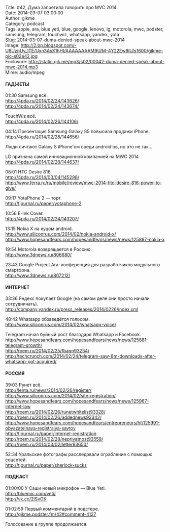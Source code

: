 Title: #42, Дума запретила говорить про MVC 2014  
Date: 2014-03-07 03:00:00  
Author: gikme  
Category: podcast  
Tags: apple, ara, blue yeti, blue, google, lenovo, lg, motorola, mwc, podster, samsung, telegram, touchwiz, whatsapp, yandex, yota  
Slug: 2014-03-07-duma-denied-speak-about-mwc-2014  
Image: http://2.bp.blogspot.com/-U8UznUy_lTE/Uxn3AsX1hHI/AAAAAAAAM9U/M-4Y22Ew8iU/s1600/gikme-pic-s02e42.jpg  
Enclosure: http://static.gik.me/mp3/s02/00042-duma-denied-speak-about-mwc-2014.mp3  
Mime: audio/mpeg

#### ГАДЖЕТЫ

01:30 Samsung всё.  
<http://4pda.ru/2014/02/24/143626/>  
<http://4pda.ru/2014/02/24/143674/>

TouchWiz всё.  
<http://4pda.ru/2014/02/26/144106/>

04:14 Презентация Samsung Galaxy S5 повысила продажи iPhone.  
<http://4pda.ru/2014/02/28/144656/>

Люди сичтают Galaxy S iPhone'ом среди android’ов, но это не так…

LG признана самой инновационной компанией на MWC 2014  
<http://4pda.ru/2014/02/28/144637/>

08:01 HTC Desire 816.  
<http://4pda.ru/2014/03/04/145298/>  
<http://www.ferra.ru/ru/mobile/review/mwc-2014-htc-desire-816-power-to-give/>

09:17 YotaPhone 2 — торт.  
<http://tjournal.ru/paper/yotaphone-2>

10:56 E-Ink Cover.  
<http://4pda.ru/2014/02/24/143207/>

13:15 Nokia X на куцом android.  
<http://www.siliconrus.com/2014/02/nokia-android-x/>  
<http://www.hopesandfears.com/hopesandfears/news/news/125897-nokia-x>

19:54 Motorola возврящается в Россию.  
<http://www.3dnews.ru/806680/>

23:43 Google Project Ara: конференция для разработчиков модульного  
смартфона.  
<http://www.3dnews.ru/807212/>

#### ИНТЕРНЕТ

33:36 Яндекс покупает Google (на самом деле они просто начали  
сотрудничать).  
<http://company.yandex.ru/press_releases/2014/0226/index.xml>

48:42 Whatsapp обзаведётся голосом.  
<http://www.siliconrus.com/2014/02/whatsapp-voice/>

Telegram начал буйный рост благодаря Whatsapp и Facebook.  
<http://www.hopesandfears.com/hopesandfears/news/news/125881-telegram-growth/>  
<http://roem.ru/2014/02/25/fbapp93234/>  
<http://techcrunch.com/2014/02/24/telegram-saw-8m-downloads-after-whatsapp-got-acquired/>

#### РОССИЯ

39:03 Рунет всё.  
<http://lenta.ru/news/2014/02/26/register/>  
<http://www.siliconrus.com/2014/02/site-registration/>  
<http://www.hopesandfears.com/hopesandfears/news/news/125967-internet-law>  
<http://roem.ru/2014/02/26/runetwhitelist93328/>  
<http://roem.ru/2014/02/26/addednews93342/>  
<http://www.hopesandfears.com/hopesandfears/entrepreneurs/hf/125991-obyazatelnaya-registraiya-saytov>  
<http://tjournal.ru/paper/internet-registration>  
<http://roem.ru/2014/02/28/nepriyatnost93559/>  
<http://roem.ru/2014/03/02/letter93650/>

52:34 Уральские фотографы расследовали ограбление с помощью соцсетей.  
<http://tjournal.ru/paper/sherlock-sucks>

#### ПОДКАСТ

01:00:00 У Саши новый микрофон — Blue Yeti.  
<http://bluemic.com/yeti/>  
<http://vk.cc/2lSvOK>

01:02:59 Первый комментарий в подстере.  
<http://gikme.podster.fm/42#comment-4127>

Голосование в группе продолжается.

